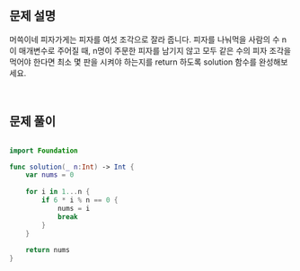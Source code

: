 
## 문제 설명
머쓱이네 피자가게는 피자를 여섯 조각으로 잘라 줍니다. 피자를 나눠먹을 사람의 수 n이 매개변수로 주어질 때, n명이 주문한 피자를 남기지 않고 모두 같은 수의 피자 조각을 먹어야 한다면 최소 몇 판을 시켜야 하는지를 return 하도록 solution 함수를 완성해보세요.

<br>

## 문제 풀이

```swift

import Foundation

func solution(_ n:Int) -> Int {
    var nums = 0
    
    for i in 1...n {
        if 6 * i % n == 0 {
            nums = i
            break
        }
    }
    
    return nums
}

```

